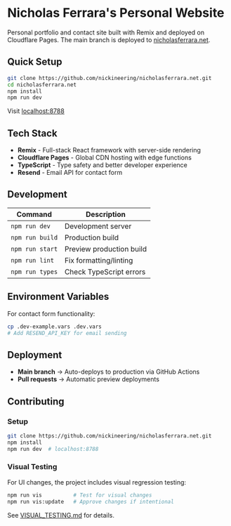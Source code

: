 # Nicholas Ferrara's Personal Website

Personal portfolio and contact site built with Remix and deployed on Cloudflare
Pages. The main branch is deployed to
[nicholasferrara.net](https://nicholasferrara.net).

## Quick Setup

```bash
git clone https://github.com/nickineering/nicholasferrara.net.git
cd nicholasferrara.net
npm install
npm run dev
```

Visit [localhost:8788](http://localhost:8788)

## Tech Stack

- **Remix** - Full-stack React framework with server-side rendering
- **Cloudflare Pages** - Global CDN hosting with edge functions
- **TypeScript** - Type safety and better developer experience
- **Resend** - Email API for contact form

## Development

| Command         | Description              |
| --------------- | ------------------------ |
| `npm run dev`   | Development server       |
| `npm run build` | Production build         |
| `npm run start` | Preview production build |
| `npm run lint`  | Fix formatting/linting   |
| `npm run types` | Check TypeScript errors  |

## Environment Variables

For contact form functionality:

```bash
cp .dev-example.vars .dev.vars
# Add RESEND_API_KEY for email sending
```

## Deployment

- **Main branch** → Auto-deploys to production via GitHub Actions
- **Pull requests** → Automatic preview deployments

## Contributing

### Setup

```bash
git clone https://github.com/nickineering/nicholasferrara.net.git
npm install
npm run dev  # localhost:8788
```

### Visual Testing

For UI changes, the project includes visual regression testing:

```bash
npm run vis          # Test for visual changes
npm run vis:update   # Approve changes if intentional
```

See [VISUAL_TESTING.md](./VISUAL_TESTING.md) for details.
